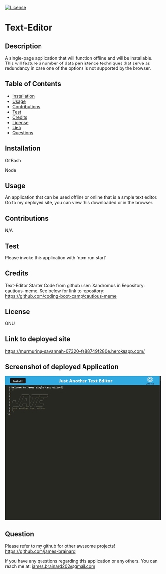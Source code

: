 
  [![License](https://img.shields.io/badge/License-GNU-blue)](https://www.gnu.org/licenses/gpl-3.0)
  # Text-Editor

  ## Description
  A single-page application that will function offline and will be installable. This will feature a number of data persistence techniques that serve as redundancy in case one of the options is not supported by the browser.

  ## Table of Contents
  * [Installation](#install)
  * [Usage](#usage)
  * [Contributions](#contribute)
  * [Test](#test)
  * [Credits](#credits)
  * [License](#license)
  * [Link](#link)
  * [Questions](#question)
  
  ## Installation
  GitBash

  Node

  ## Usage 
  An application that can be used offline or online that is a simple text editor. Go to my deployed site, you can view this downloaded or in the browser.

  ## Contributions
  N/A

  ## Test
  Please invoke this application with 'npm run start'

  ## Credits
  Text-Editor Starter Code from github user: Xandromus in Repository: cautious-meme. See below for link to repository: https://github.com/coding-boot-camp/cautious-meme

  ## License
  GNU

  ## Link to deployed site
  https://murmuring-savannah-07320-fe88749f280e.herokuapp.com/

  ## Screenshot of deployed Application
  ![Screenshot of Application](text-editor-screenshot.JPG)

  ## Question
  Please refer to my github for other awesome projects! https://github.com/james-brainard

  If you have any questions regarding this application or any others. You can reach me at: james.brainard202@gmail.com
